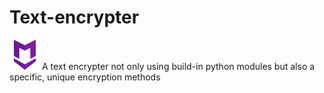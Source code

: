 # Text-encrypter
![alt text](https://github.com/adam-p/markdown-here/raw/master/src/common/images/icon48.png "Logo Title Text 1")
A text encrypter  not only using build-in python modules but also a specific, unique encryption methods
